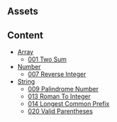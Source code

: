 
## Assets


## Content

- [Array]()
    - [001 Two Sum](content/Array/001_Two_Sum.md)
- [Number]()
    - [007 Reverse Integer](content/Number/007_Reverse_Integer.md)
- [String]()
    - [009 Palindrome Number](content/String/009_Palindrome_Number.md)
    - [013 Roman To Integer](content/String/013_Roman_To_Integer.md)
    - [014 Longest Common Prefix](content/String/014_Longest_Common_Prefix.md)
    - [020 Valid Parentheses](content/String/020_Valid_Parentheses.md)